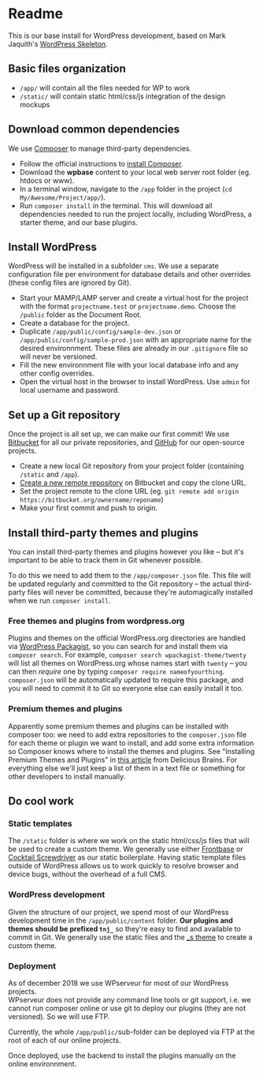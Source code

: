 # Readme

This is our base install for WordPress development, based on Mark Jaquith's [WordPress Skeleton](https://github.com/markjaquith/WordPress-Skeleton).

## Basic files organization

- `/app/` will contain all the files needed for WP to work
- `/static/` will contain static html/css/js integration of the design mockups

## Download common dependencies

We use [Composer](https://getcomposer.org/) to manage third-party dependencies.

- Follow the official instructions to [install Composer](https://getcomposer.org/download/).
- Download the **wpbase** content to your local web server root folder (eg. htdocs or www).
- In a terminal window, navigate to the `/app` folder in the project (`cd My/Awesome/Project/app/`).
- Run `composer install` in the terminal. This will download all dependencies needed to run the project locally, including WordPress, a starter theme, and our base plugins.


## Install WordPress

WordPress will be installed in a subfolder `cms`. We use a separate configuration file per environment for database details and other overrides (these config files are ignored by Git).

- Start your MAMP/LAMP server and create a virtual host for the project with the format `projectname.test` or `projectname.demo`. Choose the `/public` folder as the Document Root.
- Create a database for the project.
- Duplicate `/app/public/config/sample-dev.json` or `/app/public/config/sample-prod.json` with an appropriate name for the desired environnment. These files are already in our `.gitignore` file so will never be versioned.
- Fill the new environnment file with your local database info and any other config overrides. 
- Open the virtual host in the browser to install WordPress. Use `admin` for local username and password.

## Set up a Git repository

Once the project is all set up, we can make our first commit! We use [Bitbucket](http://bitbucket.org) for all our private repositories, and [GitHub](http://github.com) for our open-source projects.

- Create a new local Git repository from your project folder (containing `/static` and `/app`).
- [Create a new remote repository](https://bitbucket.org/repo/create) on Bitbucket and copy the clone URL.
- Set the project remote to the clone URL (eg. `git remote add origin https://bitbucket.org/ownername/reponame`)
- Make your first commit and push to origin.

## Install third-party themes and plugins

You can install third-party themes and plugins however you like – but it's important to be able to track them in Git whenever possible.

To do this we need to add them to the `/app/composer.json` file. This file will be updated regularly and committed to the Git repository – the actual third-party files will never be committed, because they're automagically installed when we run `composer install`.

### Free themes and plugins from wordpress.org

Plugins and themes on the official WordPress.org directories are handled via [WordPress Packagist](http://wpackagist.org), so you can search for and install them via `composer search`. For example, `composer search wpackagist-theme/twenty` will list all themes on WordPress.org whose names start with `twenty` – you can then *require* one by typing `composer require nameofyourthing`. `composer.json` will be automatically updated to require this package, and you will need to commit it to Git so everyone else can easily install it too.

### Premium themes and plugins

Apparently some premium themes and plugins can be installed with composer too: we need to add extra repositories to the `composer.json` file for each theme or plugin we want to install, and add some extra information so Composer knows where to install the themes and plugins. See "Installing Premium Themes and Plugins" in [this article](https://deliciousbrains.com/using-composer-manage-wordpress-themes-plugins/) from Delicious Brains.
For everything else we'll just keep a list of them in a text file or something for other developers to install manually.

## Do cool work

### Static templates

The `/static` folder is where we work on the static html/css/js files that will be used to create a custom theme. We generally use either [Frontbase](https://github.com/TigerAndJune/frontbase) or [Cocktail Screwdriver](https://github.com/anthonygrignoux/cocktail-screwdriver) as our static boilerplate.
Having static template files outside of WordPress allows us to work quickly to resolve browser and device bugs, without the overhead of a full CMS.

### WordPress development

Given the structure of our project, we spend most of our WordPress development time in the `/app/public/content` folder. **Our plugins and themes should be prefixed `tnj_`** so they're easy to find and available to commit in Git. We generally use the static files and the [_s theme](http://underscores.me/) to create a custom theme.

### Deployment

As of december 2018 we use WPserveur for most of our WordPress projects.  
WPserveur does not provide any command line tools or git support, i.e. we cannot run composer online or use git to deploy our plugins (they are not versioned). So we will use FTP.

Currently, the whole `/app/public/`sub-folder can be deployed via FTP at the root of each of our online projects.

Once deployed, use the backend to install the plugins manually on the online environnment.



